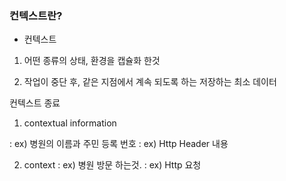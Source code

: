 ### 컨텍스트란?

- 컨텍스트

1. 어떤 종류의 상태, 환경을 캡슐화 한것

2. 작업이 중단 후, 같은 지점에서 계속 되도록 하는 저장하는 최소 데이터

컨텍스트 종료

1. contextual information

: ex) 병원의 이름과 주민 등록 번호
: ex) Http Header 내용

2. context
: ex) 병원 방문 하는것.
: ex) Http 요청

